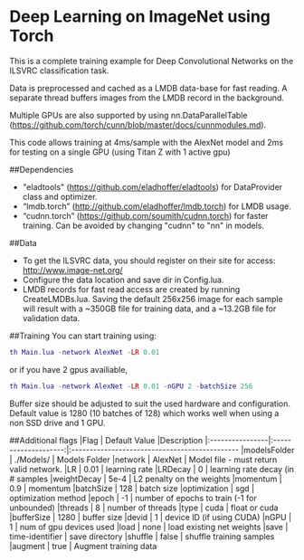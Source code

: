Deep Learning on ImageNet using Torch
=====================================
This is a complete training example for Deep Convolutional Networks on the ILSVRC classification task.

Data is preprocessed and cached as a LMDB data-base for fast reading. A separate thread buffers images from the LMDB record in the background. 

Multiple GPUs are also supported by using nn.DataParallelTable (https://github.com/torch/cunn/blob/master/docs/cunnmodules.md).

This code allows training at 4ms/sample with the AlexNet model and 2ms for testing on a single GPU (using Titan Z with 1 active gpu)

##Dependencies
* "eladtools" (https://github.com/eladhoffer/eladtools) for DataProvider class and optimizer.
* “lmdb.torch” (http://github.com/eladhoffer/lmdb.torch) for LMDB usage.
* “cudnn.torch” (https://github.com/soumith/cudnn.torch) for faster training. Can be avoided by changing "cudnn" to "nn" in models.


##Data
* To get the ILSVRC data, you should register on their site for access: http://www.image-net.org/
* Configure the data location and save dir in Config.lua.
* LMDB records for fast read access are created by running CreateLMDBs.lua. Saving the default 256x256 image for each sample will result with
a ~350GB file for training data, and a ~13.2GB file for validation data.

##Training
You can start training using:
```lua
th Main.lua -network AlexNet -LR 0.01
```
or if you have 2 gpus availiable,
```lua
th Main.lua -network AlexNet -LR 0.01 -nGPU 2 -batchSize 256
```

Buffer size should be adjusted to suit the used hardware and configuration. Default value is 1280 (10 batches of 128) which works well when using a non SSD drive and 1 GPU.

##Additional flags
|Flag             | Default Value        |Description
|:----------------|:--------------------:|:----------------------------------------------
|modelsFolder     |  ./Models/           | Models Folder
|network          |  AlexNet             | Model file - must return valid network.
|LR               |  0.01                | learning rate
|LRDecay          |  0                   | learning rate decay (in # samples
|weightDecay      |  5e-4                | L2 penalty on the weights
|momentum         |  0.9                 | momentum
|batchSize        |  128                 | batch size
|optimization     |  sgd                 | optimization method
|epoch            |  -1                  | number of epochs to train (-1 for unbounded)
|threads          |  8                   | number of threads
|type             |  cuda                | float or cuda
|bufferSize       |  1280                | buffer size
|devid            |  1                   | device ID (if using CUDA)
|nGPU             |  1                   | num of gpu devices used
|load             |  none                | load existing net weights
|save             |  time-identifier     | save directory
|shuffle          |  false               | shuffle training samples
|augment          |  true                | Augment training data
